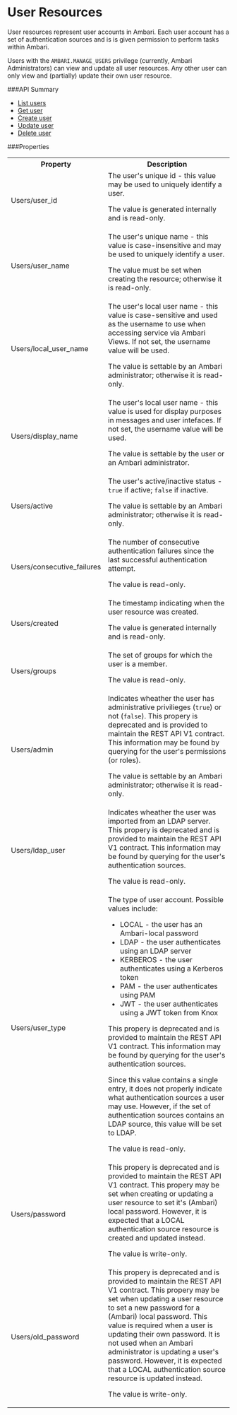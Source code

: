 <!---
Licensed to the Apache Software Foundation (ASF) under one or more
contributor license agreements. See the NOTICE file distributed with
this work for additional information regarding copyright ownership.
The ASF licenses this file to You under the Apache License, Version 2.0
(the "License"); you may not use this file except in compliance with
the License. You may obtain a copy of the License at

http://www.apache.org/licenses/LICENSE-2.0

Unless required by applicable law or agreed to in writing, software
distributed under the License is distributed on an "AS IS" BASIS,
WITHOUT WARRANTIES OR CONDITIONS OF ANY KIND, either express or implied.
See the License for the specific language governing permissions and
limitations under the License.
-->

# User Resources
User resources represent user accounts in Ambari.  Each user account has a set of authentication 
sources and is is given permission to perform tasks within Ambari.
<p/>
Users with the <code>AMBARI.MANAGE_USERS</code> privilege (currently, Ambari Administrators) can 
view and update all user resources.  Any other user can only view and (partially) update their own 
user resource.

###API Summary

- [List users](user-list.md)
- [Get user](user-get.md)
- [Create user](user-create.md)
- [Update user](user-update.md)
- [Delete user](user-delete.md)

###Properties

<table>
  <tr>
    <th>Property</th>
    <th>Description</th>
  </tr>
  <tr>
    <td>Users/user_id</td>
    <td>
      The user's unique id - this value may be used to uniquely identify a user. 
      <p/><p/>
      The value is generated internally and is read-only.
    </td>  
  </tr>
  <tr>
    <td>Users/user_name</td>
    <td>
      The user's unique name - this value is case-insensitive and may be used to uniquely 
      identify a user.
      <p/><p/>
      The value must be set when creating the resource; otherwise it is read-only. 
    </td>  
  </tr>
  <tr>
    <td>Users/local_user_name</td>
    <td>
      The user's local user name - this value is case-sensitive and used as the username to use 
      when accessing service via Ambari Views. If not set, the username value will be used.
      <p/><p/>
      The value is settable by an Ambari administrator; otherwise it is read-only.
    </td>  
  </tr>
  <tr>
    <td>Users/display_name</td>
    <td>
      The user's local user name - this value is used for display purposes in messages and user 
      intefaces. If not set, the username value will be used.
      <p/><p/>
      The value is settable by the user or an Ambari administrator.
    </td>  
  </tr>
  <tr>
    <td>Users/active</td>
    <td>
      The user's active/inactive status - <code>true</code> if active; <code>false</code> if 
      inactive.
      <p/><p/>
      The value is settable by an Ambari administrator; otherwise it is read-only.
    </td>  
  </tr>
  <tr>
    <td>Users/consecutive_failures</td>
    <td>
      The number of consecutive authentication failures since the last successful authentication 
      attempt.
      <p/><p/>
      The value is read-only.
    </td>  
  </tr>
  <tr>
    <td>Users/created</td>
    <td>
      The timestamp indicating when the user resource was created.
      <p/><p/>
      The value is generated internally and is read-only.
     </td>  
  </tr>
  <tr>
    <td>Users/groups</td>
    <td>
      The set of groups for which the user is a member.
      <p/><p/>
      The value is read-only.
    </td>  
  </tr>
  <tr>
    <td>Users/admin</td>
    <td>
      Indicates wheather the user has administrative privilieges (<code>true</code>) or not 
      (<code>false</code>). This propery is deprecated and is provided to maintain the REST API V1 
      contract. This information may be found by querying for the user's permissions (or roles).
      <p/><p/>
      The value is settable by an Ambari administrator; otherwise it is read-only.
    </td>  
  </tr>
  <tr>
    <td>Users/ldap_user</td>
    <td>
      Indicates wheather the user was imported from an LDAP server. This propery is deprecated 
      and is provided to maintain the REST API V1 contract. This information may be found by querying
      for the user's authentication sources.
      <p/><p/>
      The value is read-only.
    </td>  
  </tr>
  <tr>
    <td>Users/user_type</td>
    <td>
      The type of user account. Possible values include:
      <ul>
        <li>LOCAL - the user has an Ambari-local password</li>
        <li>LDAP - the user authenticates using an LDAP server</li>
        <li>KERBEROS - the user authenticates using a Kerberos token</li>
        <li>PAM - the user authenticates using PAM</li>
        <li>JWT - the user authenticates using a JWT token from Knox</li>
      </ul>
      This propery is deprecated and is provided to maintain the REST API V1 contract. This 
      information may be found by querying for the user's authentication sources.  
      <p/><p/>
      Since this value contains a single entry, it does not properly indicate what authentication 
      sources a user may use.  However, if the set of authentication sources contains an LDAP source,
      this value will be set to LDAP.
      <p/><p/>
      The value is read-only.
    </td>  
  </tr>
  <tr>
    <td>Users/password</td>
    <td>
      This propery is deprecated and is provided to maintain the REST API V1 contract.  
      This propery may be set when creating or updating a user resource to set it's (Ambari) local 
      password. However, it is expected that a LOCAL authentication source resource is created and
      updated instead.
      <p/><p/>
      The value is write-only.
    </td>  
  </tr>
  <tr>
    <td>Users/old_password</td>
    <td>
      This propery is deprecated and is provided to maintain the REST API V1 contract.  
      This propery may be set when updating a user resource to set a new password for a (Ambari) local 
      password. This value is required when a user is updating their own password.  It is not used
      when an Ambari administrator is updating a user's password.  However, it is expected that a 
      LOCAL authentication source resource is updated instead.
      <p/><p/>
      The value is write-only.
    </td>  
  </tr>
</table>

